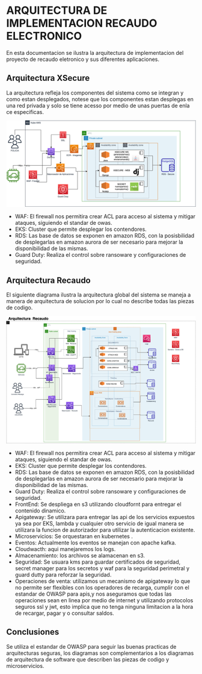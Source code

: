 # ARQUITECTURA DE IMPLEMENTACION RECAUDO ELECTRONICO

En esta documentacion se ilustra la arquitectura de implementacion del proyecto de recaudo eletronico y sus diferentes aplicaciones.

## Arquitectura XSecure

La arquitectura refleja los componentes del sistema como se integran y como estan desplegados, notese que los componentes estan desplegas en una red privada y solo se tiene acesso por medio de unas puertas de enla ce especificas.

![](img/xsecure-EKS.png)

- WAF: El firewall nos permitira crear ACL para acceso al sistema y mitigar ataques, siguiendo el standar de owas.
- EKS: Cluster que permite desplegar los contendores.
- RDS: Las base de datos se exponen en amazon RDS, con la posisbilidad de desplegarlas en amazon aurora de ser necesario para mejorar la disponibilidad de las mismas.
- Guard Duty: Realiza el control sobre ransoware y configuraciones de seguridad.

## Arquitectura Recaudo
El siguiente diagrama ilustra la arquitectura global del sistema se maneja a manera de arquitectura de solucion por lo cual no describe todas las piezas de codigo.

![](img/recaudo-con-seguridad.png)

- WAF: El firewall nos permitira crear ACL para acceso al sistema y mitigar ataques, siguiendo el standar de owas.
- EKS: Cluster que permite desplegar los contendores.
- RDS: Las base de datos se exponen en amazon RDS, con la posisbilidad de desplegarlas en amazon aurora de ser necesario para mejorar la disponibilidad de las mismas.
- Guard Duty: Realiza el control sobre ransoware y configuraciones de seguridad.
- FrontEnd: Se despliega en s3 utilizando cloudfornt para entregar el contenido dinamico.
- Apigateway: Se utilizara para entregar las api de los servicios expuestos ya sea por EKS, lambda y cualquier otro servicio de igual manera se utilizara la funcion de autorizador para utilizar la autenticacion existente.
- Microservicios: Se orquestaran en kubernetes .
- Eventos: Actualmente los eventos se manejan con apache kafka.
- Cloudwacth: aqui manejaremos los logs.
- Almacenamiento: los archivos se alamacenan en s3.
- Seguridad: Se usuara kms para guardar certificados de seguridad, secret manager para los secretos y waf para la seguridad perimetral y guard dutty para reforzar la seguridad.
- Operaciones de venta: utilizamos un mecanismo de apigateway lo que no permite ser flexibles con los operadores de recarga, cumplir con el estandar de OWASP para apis,y nos aseguramos que todas las operaciones sean en linea por medio de internet y utilizando protocolos seguros ssl y jwt, esto implica que no tenga ninguna limitacion a la hora de recargar, pagar y o consultar saldos.



## Conclusiones

Se utiliza el estandar de OWASP para seguir las buenas practicas de arquitecturas seguras, los diagramas son complementarios a los diagramas de arquitectura de software que describen las piezas de codigo y microservicios.


